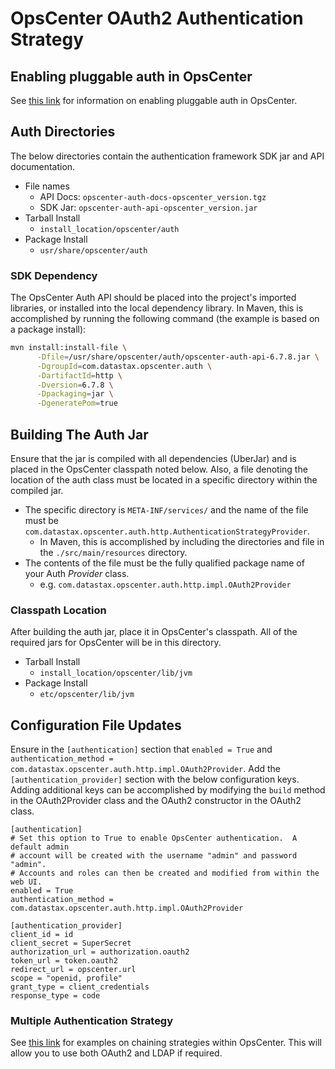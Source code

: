 # OpsCenter OAuth2 Authentication Strategy
## Enabling pluggable auth in OpsCenter
See [this link](https://docs.datastax.com/en/opscenter/6.8/opsc/configure/opscEnablingAuth.html) for information on enabling 
pluggable auth in OpsCenter.
## Auth Directories
The below directories contain the authentication framework SDK jar and API documentation.
- File names
    - API Docs: `opscenter-auth-docs-opscenter_version.tgz`
    - SDK Jar: `opscenter-auth-api-opscenter_version.jar`
- Tarball Install
    - `install_location/opscenter/auth`
- Package Install
    - `usr/share/opscenter/auth`
### SDK Dependency
The OpsCenter Auth API should be placed into the project's imported libraries, or installed into the local dependency library. In Maven, this is 
accomplished by running the following command (the example is based on a package install):
```bash
mvn install:install-file \
      -Dfile=/usr/share/opscenter/auth/opscenter-auth-api-6.7.8.jar \
      -DgroupId=com.datastax.opscenter.auth \
      -DartifactId=http \
      -Dversion=6.7.8 \
      -Dpackaging=jar \
      -DgeneratePom=true
```
## Building The Auth Jar
Ensure that the jar is compiled with all dependencies (UberJar) and is placed in the OpsCenter classpath noted below.
Also, a file denoting the location of the auth class must be located in a specific directory within the compiled jar.
- The specific directory is `META-INF/services/` and the name of the file must be `com.datastax.opscenter.auth.http.AuthenticationStrategyProvider`.
    - In Maven, this is accomplished by including the directories and file in the `./src/main/resources` directory.
- The contents of the file must be the fully qualified package name of your Auth _Provider_ class.
    - e.g. `com.datastax.opscenter.auth.http.impl.OAuth2Provider` 
### Classpath Location
After building the auth jar, place it in OpsCenter's classpath. All of the required jars for OpsCenter will be in this directory.
- Tarball Install
    - `install_location/opscenter/lib/jvm`
- Package Install
    - `etc/opscenter/lib/jvm`
## Configuration File Updates
Ensure in the `[authentication]` section that `enabled = True` and `authentication_method = com.datastax.opscenter.auth.http.impl.OAuth2Provider`.
Add the `[authentication_provider]` section with the below configuration keys. Adding additional keys can be accomplished by modifying the `build`
method in the OAuth2Provider class and the OAuth2 constructor in the OAuth2 class. 
```
[authentication]
# Set this option to True to enable OpsCenter authentication.  A default admin
# account will be created with the username "admin" and password "admin".
# Accounts and roles can then be created and modified from within the web UI.
enabled = True
authentication_method = com.datastax.opscenter.auth.http.impl.OAuth2Provider

[authentication_provider]
client_id = id
client_secret = SuperSecret
authorization_url = authorization.oauth2
token_url = token.oauth2
redirect_url = opscenter.url
scope = "openid, profile"
grant_type = client_credentials
response_type = code
```
### Multiple Authentication Strategy
See [this link](https://docs.datastax.com/en/opscenter/6.8/opsc/configure/opscPluggableAuth.html) for examples on chaining strategies within OpsCenter.
This will allow you to use both OAuth2 and LDAP if required.
